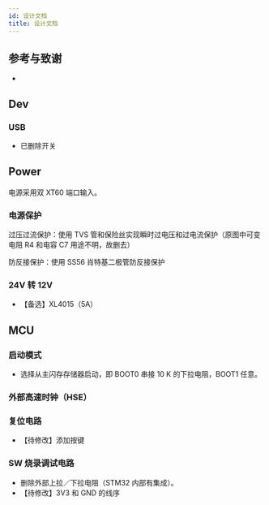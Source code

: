 ```yaml
---
id: 设计文档
title: 设计文档
---
```


## 参考与致谢

- []()

## Dev

### USB

- 已删除开关

## Power

电源采用双 XT60 端口输入。

### 电源保护

过压过流保护：使用 TVS 管和保险丝实现瞬时过电压和过电流保护（原图中可变电阻 R4 和电容 C7 用途不明，故删去）

防反接保护：使用 SS56 肖特基二极管防反接保护

### 24V 转 12V

- 【备选】XL4015（5A）




## MCU

### 启动模式

- 选择从主闪存存储器启动，即 BOOT0 串接 10 K 的下拉电阻，BOOT1 任意。

### 外部高速时钟（HSE）

### 复位电路

- 【待修改】添加按键

### SW 烧录调试电路

- 删除外部上拉／下拉电阻（STM32 内部有集成）。
- 【待修改】3V3 和 GND 的线序
